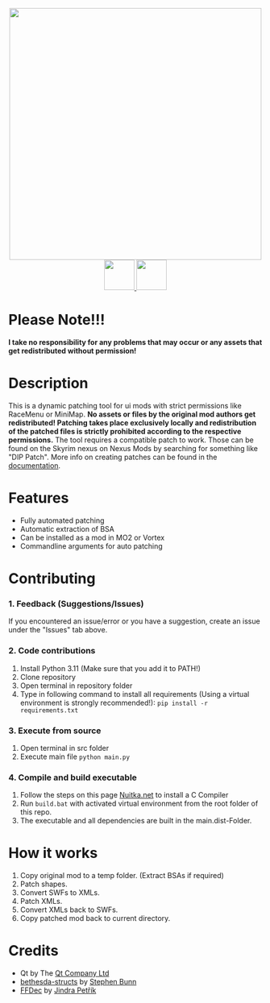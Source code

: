 <p align="center">
<img src="https://i.imgur.com/Tl3rkTE.png" width="500px" />
<br>
<a href="https://www.nexusmods.com/skyrimspecialedition/mods/96891"><img src="https://i.imgur.com/STsBXT6.png" height="60px"/> </a>
<a href="https://ko-fi.com/cutleast"><img src="https://i.imgur.com/KcPrhK5.png" height="60px"/> </a>
<br>

# Please Note!!!

**I take no responsibility for any problems that may occur or any assets that get redistributed without permission!**

# Description

This is a dynamic patching tool for ui mods with strict permissions like RaceMenu or MiniMap.
**No assets or files by the original mod authors get redistributed! Patching takes place exclusively locally and redistribution of the patched files is strictly prohibited according to the respective permissions.**
The tool requires a compatible patch to work. Those can be found on the Skyrim nexus on Nexus Mods by searching for something like "DIP Patch".
More info on creating patches can be found in the [documentation](./DOCUMENTATION.md).

# Features

- Fully automated patching
- Automatic extraction of BSA
- Can be installed as a mod in MO2 or Vortex
- Commandline arguments for auto patching

# Contributing

### 1. Feedback (Suggestions/Issues)

If you encountered an issue/error or you have a suggestion, create an issue under the "Issues" tab above.

### 2. Code contributions

1. Install Python 3.11 (Make sure that you add it to PATH!)
2. Clone repository
3. Open terminal in repository folder
4. Type in following command to install all requirements (Using a virtual environment is strongly recommended!):
   `pip install -r requirements.txt`

### 3. Execute from source

1. Open terminal in src folder
2. Execute main file
   `python main.py`

### 4. Compile and build executable

1. Follow the steps on this page [Nuitka.net](https://nuitka.net/doc/user-manual.html#usage) to install a C Compiler
2. Run `build.bat` with activated virtual environment from the root folder of this repo.
3. The executable and all dependencies are built in the main.dist-Folder.

# How it works

1. Copy original mod to a temp folder. (Extract BSAs if required)
2. Patch shapes.
3. Convert SWFs to XMLs.
4. Patch XMLs.
5. Convert XMLs back to SWFs.
6. Copy patched mod back to current directory.

# Credits

- Qt by The [Qt Company Ltd](https://qt.io)
- [bethesda-structs](https://github.com/stephen-bunn/bethesda-structs) by [Stephen Bunn](https://github.com/stephen-bunn)
- [FFDec](https://github.com/jindrapetrik/jpexs-decompiler) by [Jindra Petřík](https://github.com/jindrapetrik)
